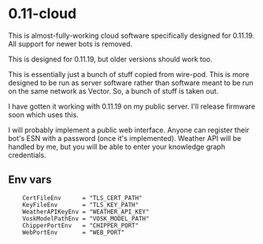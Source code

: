 # 0.11-cloud

This is almost-fully-working cloud software specifically designed for 0.11.19. All support for newer bots is removed.

This is designed for 0.11.19, but older versions should work too.

This is essentially just a bunch of stuff copied from wire-pod. This is more designed to be run as server software rather than software meant to be run on the same network as Vector. So, a bunch of stuff is taken out.

I have gotten it working with 0.11.19 on my public server. I'll release firmware soon which uses this.

I will probably implement a public web interface. Anyone can register their bot's ESN with a password (once it's implemented). Weather API will be handled by me, but you will be able to enter your knowledge graph credentials.

## Env vars

```
	CertFileEnv      = "TLS_CERT_PATH"
	KeyFileEnv       = "TLS_KEY_PATH"
	WeatherAPIKeyEnv = "WEATHER_API_KEY"
	VoskModelPathEnv = "VOSK_MODEL_PATH"
	ChipperPortEnv   = "CHIPPER_PORT"
	WebPortEnv       = "WEB_PORT"
```